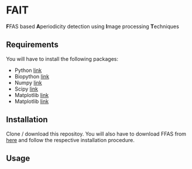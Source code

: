 <h1>FAIT</h1>
<b>F</b>FAS based <b>A</b>periodicity detection using <b>I</b>mage processing <b>T</b>echniques

<h2>Requirements</h2>
You will have to install the following packages:<br/>
<ul>
	<li>Python <a href="www.python.org">link</a></li>
	<li>Biopython <a href="http://biopython.org">link</a></li>
	<li>Numpy <a href="http://www.numpy.org">link</a></li>
	<li>Scipy <a href="http://www.scipy.org">link</a></li>
	<li>Matplotlib <a href="http://matplotlib.org/">link</a></li>
	<li>Matplotlib <a href="http://matplotlib.org/">link</a></li>
</ul>


<h2>Installation</h2>
Clone / download this repositoy. You will also have to download FFAS from <a href="http://ffas.sanfordburnham.org/ffas-cgi/cgi/download.pl?ses=&rv=&lv=" taget="blank">here</a> and follow the respective installation procedure.

<h2>Usage</h2>
